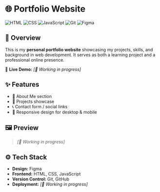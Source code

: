 # 🌐 Portfolio Website  

![HTML](https://img.shields.io/badge/HTML5-E34F26?style=for-the-badge&logo=html5&logoColor=white)  ![CSS](https://img.shields.io/badge/CSS3-1572B6?style=for-the-badge&logo=css3&logoColor=white)  ![JavaScript](https://img.shields.io/badge/JavaScript-F7DF1E?style=for-the-badge&logo=javascript&logoColor=black)  ![Git](https://img.shields.io/badge/Git-F05032?style=for-the-badge&logo=git&logoColor=white)  ![Figma](https://img.shields.io/badge/Figma-F24E1E?style=for-the-badge&logo=figma&logoColor=white)  

## 📌 Overview  
This is my **personal portfolio website** showcasing my projects, skills, and background in web development. It serves as both a learning project and a professional online presence.  

🔗 **Live Demo:** <i>[🚧 Working in progress]</i>

## ✨ Features  
- 📖 About Me section   
- 📂 Projects showcase  
- 📞 Contact form / social links  
- 🌙 Responsive design for desktop & mobile  

## 🖼️ Preview  
> <i>[🚧 Working in progress]</i>

## ⚙️ Tech Stack  
- **Design:** Figma 
- **Frontend:** HTML, CSS, JavaScript  
- **Version Control:** Git, GitHub  
- **Deployment:** <i>[🚧 Working in progress]</i>
